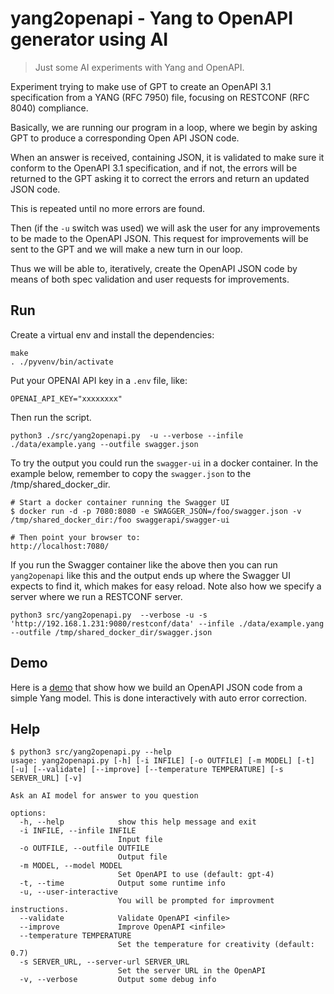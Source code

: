 # yang2openapi - Yang to OpenAPI generator using AI
> Just some AI experiments with Yang and OpenAPI.

Experiment trying to make use of GPT to create an OpenAPI 3.1
specification from a YANG (RFC 7950) file, focusing on RESTCONF
(RFC 8040) compliance.
    
Basically, we are running our program in a loop, where we begin by
asking GPT to produce a corresponding Open API JSON code.

When an answer is received, containing JSON, it is validated
to make sure it conform to the OpenAPI 3.1 specification,
and if not, the errors will be returned to the GPT asking it
to correct the errors and return an updated JSON code. 

This is repeated until no more errors are found.

Then (if the `-u` switch was used) we will ask the user for any
improvements to be made to the OpenAPI JSON. This request for
improvements will be sent to the GPT and we will make a new turn
in our loop.

Thus we will be able to, iteratively, create the OpenAPI JSON code
by means of both spec validation and user requests for improvements.

## Run

Create a virtual env and install the dependencies:

```shell
make
. ./pyvenv/bin/activate
```

Put your OPENAI API key in a `.env` file, like:

```shell
OPENAI_API_KEY="xxxxxxxx"
```

Then run the script.

```shell
python3 ./src/yang2openapi.py  -u --verbose --infile ./data/example.yang --outfile swagger.json
```

To try the output you could run the `swagger-ui` in a docker container. In the example below,
remember to copy the `swagger.json` to the /tmp/shared_docker_dir.

```shell
# Start a docker container running the Swagger UI
$ docker run -d -p 7080:8080 -e SWAGGER_JSON=/foo/swagger.json -v /tmp/shared_docker_dir:/foo swaggerapi/swagger-ui

# Then point your browser to:
http://localhost:7080/
```

If you run the Swagger container like the above then you can run `yang2openapi` like this and
the output ends up where the Swagger UI expects to find it, which makes for easy reload.
Note also how we specify a server where we run a RESTCONF server.

```shell
python3 src/yang2openapi.py  --verbose -u -s 'http://192.168.1.231:9080/restconf/data' --infile ./data/example.yang --outfile /tmp/shared_docker_dir/swagger.json
```

## Demo

Here is a [demo](https://youtu.be/rcrAmRjqsPE?si=MPIMNwcx4a7ieIB7) that show how we build
an OpenAPI JSON code from a simple Yang model. This is done interactively with auto error correction.


## Help

```shell
$ python3 src/yang2openapi.py --help
usage: yang2openapi.py [-h] [-i INFILE] [-o OUTFILE] [-m MODEL] [-t] [-u] [--validate] [--improve] [--temperature TEMPERATURE] [-s SERVER_URL] [-v]

Ask an AI model for answer to you question

options:
  -h, --help            show this help message and exit
  -i INFILE, --infile INFILE
                        Input file
  -o OUTFILE, --outfile OUTFILE
                        Output file
  -m MODEL, --model MODEL
                        Set OpenAPI to use (default: gpt-4)
  -t, --time            Output some runtime info
  -u, --user-interactive
                        You will be prompted for improvment instructions.
  --validate            Validate OpenAPI <infile>
  --improve             Improve OpenAPI <infile>
  --temperature TEMPERATURE
                        Set the temperature for creativity (default: 0.7)
  -s SERVER_URL, --server-url SERVER_URL
                        Set the server URL in the OpenAPI
  -v, --verbose         Output some debug info
```

